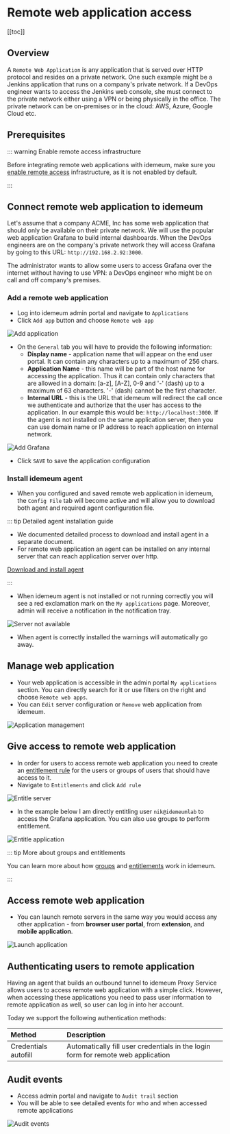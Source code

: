 # Remote web application access

[[toc]]

## Overview

A `Remote Web Application` is any application that is served over HTTP protocol and resides on a private network. One such example might be a Jenkins application that runs on a company's private network. If a DevOps engineer wants to access the Jenkins web console, she must connect to the private network either using a VPN or being physically in the office. The private network can be on-premises or in the cloud: AWS, Azure, Google Cloud etc.

## Prerequisites

::: warning Enable remote access infrastructure

Before integrating remote web applications with idemeum, make sure you [enable remote access](../remote-access/enable-remote-access.html) infrastructure, as it is not enabled by default.

:::

## Connect remote web application to idemeum
Let's assume that a company ACME, Inc has some web application that should only be available on their private network. We will use the popular web application Grafana to build internal dashboards. When the DevOps engineers are on the company's private network they will access Grafana by going to this URL: `http://192.168.2.92:3000`.

The administrator wants to allow some users to access Grafana over the internet without having to use VPN: a DevOps engineer who might be on call and off company's premises.

### Add a remote web application
* Log into idemeum admin portal and navigate to `Applications`
* Click `Add app` button and choose `Remote web app`

![Add application](../remote-access/images/add-app.png)

* On the `General` tab you will have to provide the following information:
	* **Display name** - application name that will appear on the end user portal. It can contain any characters up to a maximum of 256 chars.
	* **Application Name** - this name will be part of the host name for accessing the application. Thus it can contain only characters that are allowed in a domain: [a-z], [A-Z], 0-9 and '-' (dash) up to a maximum of 63 characters.  '-' (dash) cannot be the first character.
	* **Internal URL** - this is the URL that idemeum will redirect the call once we authenticate and authorize that the user has access to the application. In our example this would be: `http://localhost:3000`. If the agent is not installed on the same application server, then you can use domain name or IP address to reach application on internal network.
	
![Add Grafana](../remote-access/images/add-grafana.png)

* Click `SAVE` to save the application configuration

### Install idemeum agent

* When you configured and saved remote web application in idemeum, the `Config File` tab will become active and will allow you to download both agent and required agent configuration file.

::: tip Detailed agent installation guide

* We documented detailed process to download and install agent in a separate document. 
* For remote web application an agent can be installed on any internal server that can reach application server over http.

[Download and install agent](../remote-access/install-agent.html)

:::

* When idemeum agent is not installed or not running correctly you will see a red exclamation mark on the `My applications` page. Moreover, admin will receive a notification in the notification tray.

![Server not available](../remote-access/images/exclamation-application.png)

* When agent is correctly installed the warnings will automatically go away.

## Manage web application

* Your web application is accessible in the admin portal `My applications` section. You can directly search for it or use filters on the right and choose `Remote web apps`.
* You can `Edit` server configuration or `Remove` web application from idemeum. 

![Application management](../remote-access/images/application-management.png)

## Give access to remote web application

* In order for users to access remote web application you need to create an [entitlement rule](../application-entitlements.html) for the users or groups of users that should have access to it.
* Navigate to `Entitlements` and click `Add rule`

![Entitle server](../remote-access/images/entitle-server.png)

* In the example below I am directly entitling user `nik@idemeumlab` to access the Grafana application. You can also use groups to perform entitlement. 

![Entitle application](../remote-access/images/entitlement-app-config.png)

::: tip More about groups and entitlements

You can learn more about how [groups](../group-management.html) and [entitlements](../application-entitlements.html) work in idemeum. 

:::

## Access remote web application

* You can launch remote servers in the same way you would access any other application - from **browser user portal**, from **extension**, and **mobile application**. 

![Launch application](../remote-access/images/launch-app.png)


## Authenticating users to remote application

Having an agent that builds an outbound tunnel to idemeum Proxy Service allows users to access remote web application with a simple click. However, when accessing these applications you need to pass user information to remote application as well, so user can log in into her account.

Today we support the following authentication methods:

|     Method        | Description |
| :----------------- |:-----------|
| Credentials autofill    | Automatically fill user credentials in the login form for remote web application           |


## Audit events
* Access admin portal and navigate to `Audit trail` section
* You will be able to see detailed events for who and when accessed remote applications

![Audit events](../remote-access/images/application-audit.png)

